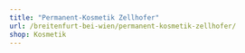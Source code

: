 ```yaml
---
title: "Permanent-Kosmetik Zellhofer"
url: /breitenfurt-bei-wien/permanent-kosmetik-zellhofer/
shop: Kosmetik
---
```

